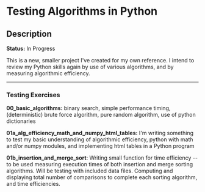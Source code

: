 # Testing Algorithms in Python

## Description
**Status:** In Progress

This is a new, smaller project I've created for my own reference. I intend to review my Python skills again by use of various algorithms, and by measuring algorithmic efficiency.

---

### Testing Exercises

**00_basic_algorithms:** binary search, simple performance timing, (deterministic) brute force algorithm, pure random algorithm, use of python dictionaries

**01a_alg_efficiency_math_and_numpy_html_tables:** I'm writing something to test my basic understanding of algorithmic efficiency, python with math and/or numpy modules, and implementing html tables in a Python program

**01b_insertion_and_merge_sort**: Writing small function for time efficiency -- to be used measuring execution times of both insertion and merge sorting algorithms. Will be testing with included data files. Computing and displaying total number of comparisons to complete each sorting algorithm, and time efficiencies. 